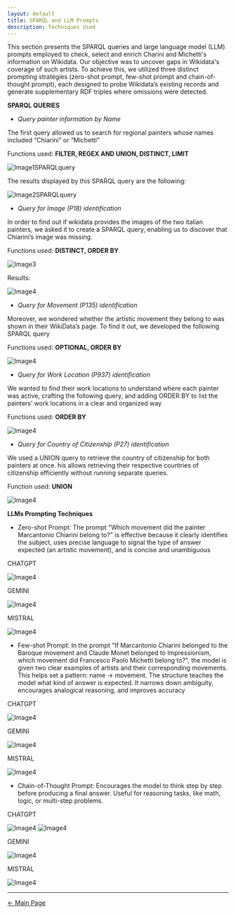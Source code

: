 ```yaml
---
layout: default
title: SPARQL and LLM Prompts 
description: Techniques Used
---
```

This section presents the SPARQL queries and large language model (LLM) prompts employed to check, select and enrich Charini and Michetti's information on Wikidata. Our objective was to uncover gaps in Wikidata's coverage of such artists. To achieve this, we utilized three distinct prompting strategies (zero-shot prompt, few-shot prompt and chain-of-thought prompt), each designed to probe Wikidata’s existing records and generate supplementary RDF triples where omissions were detected.

**SPARQL QUERIES** 

- *Query painter information by Name*

The first query allowed us to search for regional painters whose names included “Chiarini” or “Michetti”
   
Functions used: **FILTER, REGEX AND UNION, DISTINCT, LIMIT**

![Image1SPARQLquery](/abremipainters/assets/images/Immagine1.jpg)

The results displayed by this SPARQL query are the following:

![Image2SPARQLquery](/abremipainters/assets/images/Immagine2.jpg)



- *Query for Image (P18) identification*

In order to find out if wikidata provides the images of the two italian painters, we asked it to create a SPARQL query, enabling us to discover that Chiarini’s image was missing.

Functions used: **DISTINCT, ORDER BY**

![Image3](/abremipainters/assets/images/Immagine3.jpg)

Results: 

![Image4](/abremipainters/assets/images/Immagine4.jpg)

- *Query for Movement (P135) identification*

Moreover, we wondered whether the artistic movement they belong to was shown in their WikiData’s page. To find it out, we developed the following SPARQL query

Functions used: **OPTIONAL, ORDER BY**


![Image4](/abremipainters/assets/images/Immagine5.jpg)

- *Query for Work Location (P937) identification*

We wanted to find their work locations to understand where each painter was active, crafting the following query, and adding ORDER BY to list the painters’ work locations in a clear and organized way

Functions used: **ORDER BY**

![Image4](/abremipainters/assets/images/Immagine6.jpg)


- *Query for Country of Citizenship (P27) identification*

We used a UNION query to retrieve the country of citizenship for both painters at once. his allows retrieving their respective countries of citizenship efficiently without running separate queries.

Function used: **UNION**

![Image4](/abremipainters/assets/images/Immagine7.jpg)



**LLMs Prompting Techniques**
- Zero-shot Prompt: The prompt "Which movement did the painter Marcantonio Chiarini belong to?" is effective because it clearly identifies the subject, uses precise language to signal the type of answer expected (an artistic movement), and is concise and unambiguous

CHATGPT

![Image4](/abremipainters/assets/images/Immagine8.jpg)

GEMINI

![Image4](/abremipainters/assets/images/Immagine9.jpg)

MISTRAL

![Image4](/abremipainters/assets/images/Immagine10.jpg)

- Few-shot Prompt: In the prompt "If Marcantonio Chiarini belonged to the Baroque movement and Claude Monet belonged to Impressionism, which movement did Francesco Paolo Michetti belong to?", the model is given two clear examples of artists and their corresponding movements. This helps set a pattern: name → movement. The structure teaches the model what kind of answer is expected. It narrows down ambiguity, encourages analogical reasoning, and improves accuracy

CHATGPT

![Image4](/abremipainters/assets/images/Immagine11.jpg)

GEMINI

![Image4](/abremipainters/assets/images/Immagine12.jpg)

MISTRAL

![Image4](/abremipainters/assets/images/Immagine13.jpg)

- Chain-of-Thought Prompt: Encourages the model to think step by step before producing a final answer. Useful for reasoning tasks, like math, logic, or multi-step problems.

CHATGPT

![Image4](/abremipainters/assets/images/Immagine14.jpg)
![Image4](/abremipainters/assets/images/Immagine15.jpg)

GEMINI

![Image4](/abremipainters/assets/images/Immagine16.jpg)

MISTRAL

![Image4](/abremipainters/assets/images/Immagine17.jpg)

***

[← Main Page](./)
